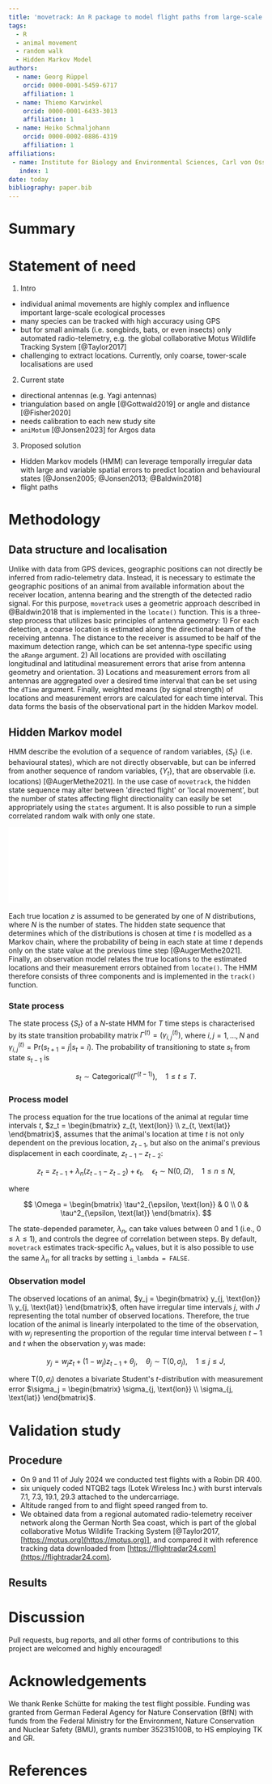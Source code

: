 ```yaml
---
title: 'movetrack: An R package to model flight paths from large-scale radio-telemetry data'
tags:
  - R
  - animal movement
  - random walk
  - Hidden Markov Model
authors:
  - name: Georg Rüppel
    orcid: 0000-0001-5459-6717
    affiliation: 1
  - name: Thiemo Karwinkel
    orcid: 0000-0001-6433-3013
    affiliation: 1
  - name: Heiko Schmaljohann
    orcid: 0000-0002-0886-4319
    affiliation: 1
affiliations:
 - name: Institute for Biology and Environmental Sciences, Carl von Ossietzky University Oldenburg, Oldenburg, Germany
   index: 1
date: today
bibliography: paper.bib
---
```


# Summary

# Statement of need

1. Intro
- individual animal movements are highly complex and influence important large-scale ecological processes
- many species can be tracked with high accuracy using GPS
- but for small animals (i.e. songbirds, bats, or even insects) only automated radio-telemetry, e.g. the global collaborative Motus Wildlife Tracking System [@Taylor2017]
- challenging to extract locations. Currently, only coarse, tower-scale localisations are used

2. Current state
- directional antennas (e.g. Yagi antennas)
- triangulation based on angle [@Gottwald2019] or angle and distance [@Fisher2020]
- needs calibration to each new study site
- `aniMotum` [@Jonsen2023] for Argos data

3. Proposed solution
- Hidden Markov models (HMM) can leverage temporally irregular data with large and variable spatial errors to predict location and behavioural states [@Jonsen2005; @Jonsen2013; @Baldwin2018]
- flight paths

# Methodology
## Data structure and localisation

Unlike with data from GPS devices, geographic positions can not directly be inferred from radio-telemetry data. Instead, it is necessary to estimate the geographic positions of an animal from available information about the receiver location, antenna bearing and the strength of the detected radio signal. For this purpose, `movetrack` uses a geometric approach described in @Baldwin2018 that is implemented in the `locate()` function. This is a three-step process that utilizes basic principles of antenna geometry: 1) For each detection, a coarse location is estimated along the directional beam of the receiving antenna. The distance to the receiver is assumed to be half of the maximum detection range, which can be set antenna-type specific using the `aRange` argument. 2) All locations are provided with oscillating longitudinal and latitudinal measurement errors that arise from antenna geometry and orientation. 3) Locations and measurement errors from all antennas are aggregated over a desired time interval that can be set using the `dTime` argument. Finally, weighted means (by signal strength) of locations and measurement errors are calculated for each time interval. This data forms the basis of the observational part in the hidden Markov model.

## Hidden Markov model

HMM describe the evolution of a sequence of random variables, $\{S_t\}$ (i.e. behavioural states), which are not directly observable, but can be inferred from another sequence of random variables, $\{Y_t\}$, that are observable (i.e. locations) [@AugerMethe2021]. In the use case of `movetrack`, the hidden state sequence may alter between 'directed flight' or 'local movement', but the number of states affecting flight directionality can easily be set appropriately using the `states` argument. It is also possible to run a simple correlated random walk with only one state.

![Basic model structure showing the hidden state process $\{S_t\}$ governing the real locations $z$ and the observed locations $y$ at time $t$.](hmm.pdf)

Each true location $z$ is assumed to be generated by one of $N$ distributions, where $N$ is the number of states. The hidden state sequence that determines which of the distributions is chosen at time $t$ is modelled as a Markov chain, where the probability of being in each state at time $t$ depends only on the state value at the previous time step [@AugerMethe2021]. Finally, an observation model relates the true locations to the estimated locations and their measurement errors obtained from `locate()`. The HMM therefore consists of three components and is implemented in the `track()` function.

### State process

The state process $\{S_t\}$ of a $N$-state HMM for $T$ time steps is characterised by its state transition probability matrix $\Gamma^{(t)} = (\gamma^{(t)}_{i,j})$, where $i,j = 1, \dots, N$ and $\gamma^{(t)}_{i,j} = \text{Pr}(s_{t+1} = j|s_t = i)$. The probability of transitioning to state $s_t$ from state $s_{t-1}$ is

$$
s_t \sim \text{Categorical}(\Gamma^{(t-1)}),
    \quad 1 \leq t \leq T.
$$

### Process model

The process equation for the true locations of the animal at regular time intervals $t$, $z_t = \begin{bmatrix} z_{t, \text{lon}} \\ z_{t, \text{lat}} \end{bmatrix}$, assumes that the animal's location at time $t$ is not only dependent on the previous location, $z_{t-1}$, but also on the animal's previous displacement in each coordinate, $z_{t-1} - z_{t-2}$:

$$
z_t = z_{t-1} + \lambda_n (z_{t-1} - z_{t-2}) + \epsilon_t, 
    \quad \epsilon_t \sim \text{N}(0, \Omega),
    \quad 1 \leq n \leq N,
$$

where

$$
\Omega = 
    \begin{bmatrix} 
        \tau^2_{\epsilon, \text{lon}} & 0 \\ 
        0 & \tau^2_{\epsilon, \text{lat}} 
    \end{bmatrix}.
$$

The state-depended parameter, $\lambda_n$, can take values between 0 and 1 (i.e., $0 \leq \lambda \leq 1$), and controls the degree of correlation between steps. By default, `movetrack` estimates track-specific $\lambda_n$ values, but it is also possible to use the same $\lambda_n$ for all tracks by setting `i_lambda = FALSE`.

### Observation model

The observed locations of an animal, $y_j = \begin{bmatrix} y_{j, \text{lon}} \\ y_{j, \text{lat}} \end{bmatrix}$, often have irregular time intervals $j$, with $J$ representing the total number of observed locations. Therefore, the true location of the animal is linearly interpolated to the time of the observation, with $w_j$ representing the proportion of the regular time interval between $t-1$ and $t$ when the observation $y_j$ was made:

$$
y_j = w_j z_t + (1 - w_j) z_{t-1} + \theta_j, 
    \quad \theta_j \sim \text{T}(0, \sigma_j), 
    \quad 1 \leq j \leq J,
$$

where $\text{T}(0, \sigma_j)$ denotes a bivariate Student's $t$-distribution with measurement error $\sigma_j = \begin{bmatrix} \sigma_{j, \text{lon}} \\ \sigma_{j, \text{lat}} \end{bmatrix}$.

# Validation study

## Procedure

- On 9 and 11 of July 2024 we conducted test flights with a Robin DR 400.
- six uniquely coded NTQB2 tags (Lotek Wireless Inc.) with burst intervals 7.1, 7.3, 19.1, 29.3 attached to the undercarriage.
- Altitude ranged from to and flight speed ranged from to.
- We obtained data from a regional automated radio-telemetry receiver network along the German North Sea coast, which is part of the global collaborative Motus Wildlife Tracking System [@Taylor2017, [https://motus.org](https://motus.org)], and compared it with reference tracking data downloaded from [https://flightradar24.com](https://flightradar24.com).

## Results

# Discussion

Pull requests, bug reports, and all other forms of contributions to this project are welcomed and highly encouraged!

# Acknowledgements

We thank Renke Schütte for making the test flight possible. Funding was granted from German Federal Agency for Nature Conservation (BfN) with funds from the Federal Ministry for the Environment, Nature Conservation and Nuclear Safety (BMU), grants number 352315100B, to HS employing TK and GR.

# References
